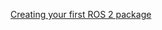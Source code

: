 [Creating your first ROS 2 package](https://index.ros.org/doc/ros2/Tutorials/Creating-Your-First-ROS2-Package/)
